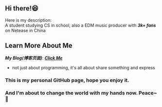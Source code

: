## Hi there!:satisfied:
Here is my description:   
A student studying CS in school, also a EDM music producer with ***3k+ fans*** on Netease in China   
## Learn More About Me
***My Blog(博客页面)***: ***[Click Me](//battlehawk233.cn)***
* not just about programming, it's all about share something and express

### This is my personal GitHub page, hope you enjoy it.
### And I'm about to change the world with my hands now. Peace~:tada:
